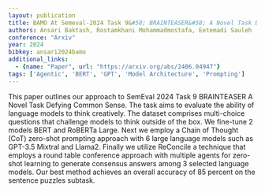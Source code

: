 ```yaml
---
layout: publication
title: BAMO At Semeval-2024 Task 9&#58; BRAINTEASER&#58; A Novel Task Defying Common Sense
authors: Ansari Baktash, Rostamkhani Mohammadmostafa, Eetemadi Sauleh
conference: "Arxiv"
year: 2024
bibkey: ansari2024bamo
additional_links:
  - {name: "Paper", url: "https://arxiv.org/abs/2406.04947"}
tags: ['Agentic', 'BERT', 'GPT', 'Model Architecture', 'Prompting']
---
```

This paper outlines our approach to SemEval 2024 Task 9 BRAINTEASER A Novel Task Defying Common Sense. The task aims to evaluate the ability of language models to think creatively. The dataset comprises multi-choice questions that challenge models to think outside of the box. We fine-tune 2 models BERT and RoBERTa Large. Next we employ a Chain of Thought (CoT) zero-shot prompting approach with 6 large language models such as GPT-3.5 Mixtral and Llama2. Finally we utilize ReConcile a technique that employs a round table conference approach with multiple agents for zero-shot learning to generate consensus answers among 3 selected language models. Our best method achieves an overall accuracy of 85 percent on the sentence puzzles subtask.
